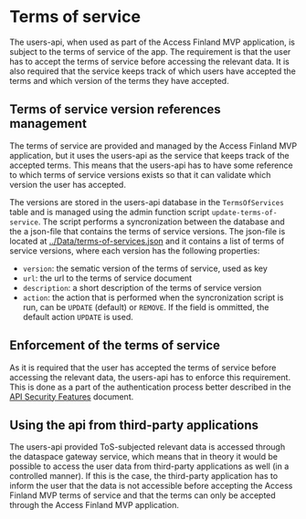 # Terms of service 

The users-api, when used as part of the Access Finland MVP application, is subject to the terms of service of the app. The requirement is that the user has to accept the terms of service before accessing the relevant data. It is also required that the service keeps track of which users have accepted the terms and which version of the terms they have accepted. 

## Terms of service version references management

The terms of service are provided and managed by the Access Finland MVP application, but it uses the users-api as the service that keeps track of the accepted terms. This means that the users-api has to have some reference to which terms of service versions exists so that it can validate which version the user has accepted. 

The versions are stored in the users-api database in the `TermsOfServices` table and is managed using the admin function script `update-terms-of-service`. The script performs a syncronization between the database and the a json-file that contains the terms of service versions. The json-file is located at [../Data/terms-of-services.json](../Data/terms-of-services.json) and it contains a list of terms of service versions, where each version has the following properties:

- `version`: the sematic version of the terms of service, used as key
- `url`: the url to the terms of service document
- `description`: a short description of the terms of service version
- `action`: the action that is performed when the syncronization script is run, can be `UPDATE` (default) or `REMOVE`. If the field is ommitted, the default action `UPDATE` is used.

## Enforcement of the terms of service

As it is required that the user has accepted the terms of service before accessing the relevant data, the users-api has to enforce this requirement. This is done as a part of the authentication process better described in the [API Security Features](./README.security.md) document.

## Using the api from third-party applications

The users-api provided ToS-subjected relevant data is accessed through the dataspace gateway service, which means that in theory it would be possible to access the user data from third-party applications as well (in a controlled manner). If this is the case, the third-party application has to inform the user that the data is not accessible before accepting the Access Finland MVP terms of service and that the terms can only be accepted through the Access Finland MVP application.